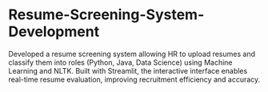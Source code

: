 # Resume-Screening-System-Development
Developed a resume screening system allowing HR to upload resumes and classify them into roles (Python, Java, Data Science) using Machine Learning and NLTK. Built with Streamlit, the interactive interface enables real-time resume evaluation, improving recruitment efficiency and accuracy.
